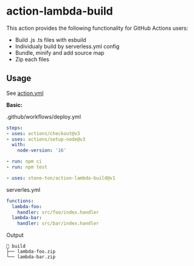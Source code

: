 # action-lambda-build

This action provides the following functionality for GitHub Actions users:

- Build .js .ts files with esbuild
- Individualy build by serverless.yml config
- Bundle, minify and add source map
- Zip each files

## Usage

See [action.yml](action.yml)

**Basic:**

.github/workflows/deploy.yml
```yaml
steps:
- uses: actions/checkout@v3
- uses: actions/setup-node@v3
  with:
    node-version: '16'

- run: npm ci
- run: npm test

- uses: stone-ton/action-lambda-build@v1
```

serverles.yml
```yaml
functions:
  lambda-foo:
    handler: src/foo/index.handler
  lambda-bar:
    handler: src/bar/index.handler
```

Output

```
📂 build
├── lambda-foo.zip
└── lambda-bar.zip
```